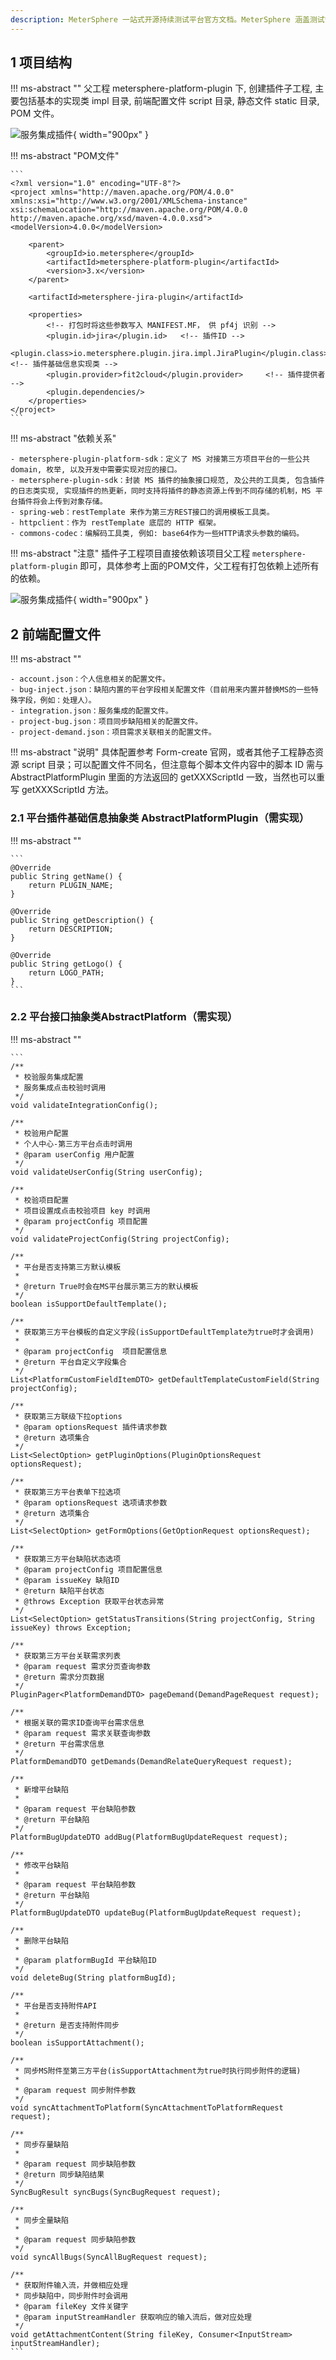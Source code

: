```yaml
---
description: MeterSphere 一站式开源持续测试平台官方文档。MeterSphere 涵盖测试管理、接口测试、UI 测试和性能测试等功能，全面兼容 JMeter、Selenium 等主流开源标准，有效助力开发和测试团队充分利用云弹性进行高度可 扩展的自动化测试，加速高质量的软件交付。
---
```


## 1 项目结构
!!! ms-abstract ""
    父工程 metersphere-platform-plugin 下, 创建插件子工程, 主要包括基本的实现类 impl 目录, 前端配置文件 script 目录, 静态文件 static 目录, POM 文件。

![服务集成插件](../img/dev/项目结构.png){ width="900px" }

!!! ms-abstract "POM文件"

    ```
    <?xml version="1.0" encoding="UTF-8"?>
    <project xmlns="http://maven.apache.org/POM/4.0.0"
    xmlns:xsi="http://www.w3.org/2001/XMLSchema-instance"
    xsi:schemaLocation="http://maven.apache.org/POM/4.0.0 http://maven.apache.org/xsd/maven-4.0.0.xsd">
    <modelVersion>4.0.0</modelVersion>
    
        <parent>
            <groupId>io.metersphere</groupId>
            <artifactId>metersphere-platform-plugin</artifactId>
            <version>3.x</version>
        </parent>
    
        <artifactId>metersphere-jira-plugin</artifactId>
    
        <properties>
            <!-- 打包时将这些参数写入 MANIFEST.MF， 供 pf4j 识别 -->
            <plugin.id>jira</plugin.id>   <!-- 插件ID -->
            <plugin.class>io.metersphere.plugin.jira.impl.JiraPlugin</plugin.class>     <!-- 插件基础信息实现类 -->
            <plugin.provider>fit2cloud</plugin.provider>     <!-- 插件提供者 -->
            <plugin.dependencies/>
        </properties>
    </project>
    ```

!!! ms-abstract "依赖关系"

    - metersphere-plugin-platform-sdk：定义了 MS 对接第三方项目平台的一些公共domain, 枚举, 以及开发中需要实现对应的接口。
    - metersphere-plugin-sdk：封装 MS 插件的抽象接口规范, 及公共的工具类, 包含插件的日志类实现, 实现插件的热更新，同时支持将插件的静态资源上传到不同存储的机制，MS 平台插件将会上传到对象存储。
    - spring-web：restTemplate 来作为第三方REST接口的调用模板工具类。
    - httpclient：作为 restTemplate 底层的 HTTP 框架。
    - commons-codec：编解码工具类, 例如: base64作为一些HTTP请求头参数的编码。

!!! ms-abstract "注意"
    插件子工程项目直接依赖该项目父工程 `metersphere-platform-plugin` 即可，具体参考上面的POM文件，父工程有打包依赖上述所有的依赖。

![服务集成插件](../img/dev/依赖关系.png){ width="900px" }    

## 2 前端配置文件

!!! ms-abstract ""

    - account.json：个人信息相关的配置文件。
    - bug-inject.json：缺陷内置的平台字段相关配置文件（目前用来内置并替换MS的一些特殊字段，例如：处理人）。
    - integration.json：服务集成的配置文件。
    - project-bug.json：项目同步缺陷相关的配置文件。
    - project-demand.json：项目需求关联相关的配置文件。

!!! ms-abstract "说明"
    具体配置参考 Form-create 官网，或者其他子工程静态资源 script 目录；可以配置文件不同名，但注意每个脚本文件内容中的脚本 ID 需与 AbstractPlatformPlugin 
    里面的方法返回的 getXXXScriptId 一致，当然也可以重写 getXXXScriptId 方法。

### 2.1 平台插件基础信息抽象类 AbstractPlatformPlugin（需实现）
!!! ms-abstract ""
    
    ```
    @Override
    public String getName() {
        return PLUGIN_NAME;
    }

    @Override
    public String getDescription() {
        return DESCRIPTION;
    }

    @Override
    public String getLogo() {
        return LOGO_PATH;
    }
    ```

### 2.2 平台接口抽象类AbstractPlatform（需实现）
!!! ms-abstract ""

    ```
    /**
     * 校验服务集成配置
     * 服务集成点击校验时调用
     */
    void validateIntegrationConfig();

    /**
     * 校验用户配置
     * 个人中心-第三方平台点击时调用
     * @param userConfig 用户配置
     */
    void validateUserConfig(String userConfig);

    /**
     * 校验项目配置
     * 项目设置成点击校验项目 key 时调用
     * @param projectConfig 项目配置
     */
    void validateProjectConfig(String projectConfig);

    /**
     * 平台是否支持第三方默认模板
     *
     * @return True时会在MS平台展示第三方的默认模板
     */
    boolean isSupportDefaultTemplate();

    /**
     * 获取第三方平台模板的自定义字段(isSupportDefaultTemplate为true时才会调用)
     *
     * @param projectConfig  项目配置信息
     * @return 平台自定义字段集合
     */
    List<PlatformCustomFieldItemDTO> getDefaultTemplateCustomField(String projectConfig);

    /**
     * 获取第三方联级下拉options
     * @param optionsRequest 插件请求参数
     * @return 选项集合
     */
    List<SelectOption> getPluginOptions(PluginOptionsRequest optionsRequest);

    /**
     * 获取第三方平台表单下拉选项
     * @param optionsRequest 选项请求参数
     * @return 选项集合
     */
    List<SelectOption> getFormOptions(GetOptionRequest optionsRequest);

    /**
     * 获取第三方平台缺陷状态选项
     * @param projectConfig 项目配置信息
     * @param issueKey 缺陷ID
     * @return 缺陷平台状态
     * @throws Exception 获取平台状态异常
     */
    List<SelectOption> getStatusTransitions(String projectConfig, String issueKey) throws Exception;

    /**
     * 获取第三方平台关联需求列表
     * @param request 需求分页查询参数
     * @return 需求分页数据
     */
    PluginPager<PlatformDemandDTO> pageDemand(DemandPageRequest request);

    /**
     * 根据关联的需求ID查询平台需求信息
     * @param request 需求关联查询参数
     * @return 平台需求信息
     */
    PlatformDemandDTO getDemands(DemandRelateQueryRequest request);

    /**
     * 新增平台缺陷
     *
     * @param request 平台缺陷参数
     * @return 平台缺陷
     */
    PlatformBugUpdateDTO addBug(PlatformBugUpdateRequest request);

    /**
     * 修改平台缺陷
     *
     * @param request 平台缺陷参数
     * @return 平台缺陷
     */
    PlatformBugUpdateDTO updateBug(PlatformBugUpdateRequest request);

    /**
     * 删除平台缺陷
     *
     * @param platformBugId 平台缺陷ID
     */
    void deleteBug(String platformBugId);

    /**
     * 平台是否支持附件API
     *
     * @return 是否支持附件同步
     */
    boolean isSupportAttachment();

    /**
     * 同步MS附件至第三方平台(isSupportAttachment为true时执行同步附件的逻辑)
     *
     * @param request 同步附件参数
     */
    void syncAttachmentToPlatform(SyncAttachmentToPlatformRequest request);

    /**
     * 同步存量缺陷
     *
     * @param request 同步缺陷参数
     * @return 同步缺陷结果
     */
    SyncBugResult syncBugs(SyncBugRequest request);

    /**
     * 同步全量缺陷
     *
     * @param request 同步缺陷参数
     */
    void syncAllBugs(SyncAllBugRequest request);

    /**
     * 获取附件输入流，并做相应处理
     * 同步缺陷中，同步附件时会调用
     * @param fileKey 文件关键字
     * @param inputStreamHandler 获取响应的输入流后，做对应处理
     */
    void getAttachmentContent(String fileKey, Consumer<InputStream> inputStreamHandler);
    ```
